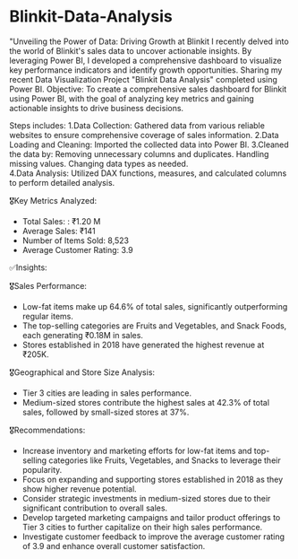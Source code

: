 # Blinkit-Data-Analysis
"Unveiling the Power of Data: Driving Growth at Blinkit  I recently delved into the world of Blinkit's sales data to uncover actionable insights. By leveraging Power BI, I developed a comprehensive dashboard to visualize key performance indicators and identify growth opportunities.
Sharing my recent Data Visualization Project "Blinkit Data Analysis" completed using Power BI. 
Objective:  To create a comprehensive sales dashboard for Blinkit using Power BI, with the goal of analyzing key metrics and gaining actionable insights to drive business decisions.  

Steps includes: 
1.Data Collection: Gathered data from various reliable websites to ensure comprehensive coverage of sales information.  2.Data Loading and Cleaning: Imported the collected data into Power BI.
3.Cleaned the data by: Removing unnecessary columns and duplicates.  Handling missing values.  Changing data types as needed.  
4.Data Analysis: Utilized DAX functions, measures, and calculated columns to perform detailed analysis.

🎖️Key Metrics Analyzed:
- Total Sales: : ₹1.20 M
- Average Sales: ₹141
- Number of Items Sold: 8,523
- Average Customer Rating: 3.9

✅Insights:

🎖️Sales Performance:
- Low-fat items make up 64.6% of total sales, significantly outperforming regular items.
- The top-selling categories are Fruits and Vegetables, and Snack Foods, each generating ₹0.18M in sales.
- Stores established in 2018 have generated the highest revenue at ₹205K.

🎖️Geographical and Store Size Analysis:
- Tier 3 cities are leading in sales performance.
- Medium-sized stores contribute the highest sales at 42.3% of total sales, followed by small-sized stores at 37%.

🎖️Recommendations:
- Increase inventory and marketing efforts for low-fat items and top-selling categories like Fruits, Vegetables, and Snacks to leverage their popularity.
- Focus on expanding and supporting stores established in 2018 as they show higher revenue potential.
- Consider strategic investments in medium-sized stores due to their significant contribution to overall sales.
- Develop targeted marketing campaigns and tailor product offerings to Tier 3 cities to further capitalize on their high sales performance.
- Investigate customer feedback to improve the average customer rating of 3.9 and enhance overall customer satisfaction.
